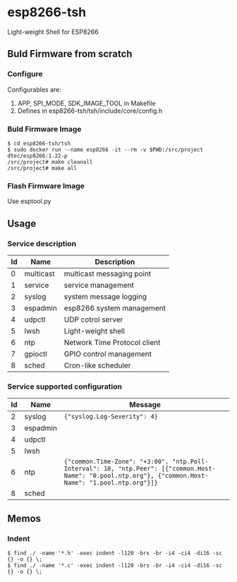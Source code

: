 esp8266-tsh
===============
Light-weight Shell for ESP8266

## Buld Firmware from scratch ##

### Configure ###
Configurables are:
1. APP, SPI_MODE, SDK_IMAGE_TOOL in Makefile
2. Defines in esp8266-tsh/tsh/include/core/config.h 

### Buld Firmware Image ###
```
$ cd esp8266-tsh/tsh
$ sudo docker run --name esp8266 -it --rm -v $PWD:/src/project dtec/esp8266:1.22-p
/src/project# make cleanall
/src/project# make all
```

### Flash Firmware Image ###
Use esptool.py


## Usage

### Service description ###

| Id | Name      | Description                  |
| ---| ----------| -----------------------------|
|  0 | multicast | multicast messaging point    |
|  1 | service   | service management           |
|  2 | syslog    | system message logging       |
|  3 | espadmin  | esp8266 system management    |
|  4 | udpctl    | UDP cotrol server            |
|  5 | lwsh      | Light-weight shell           |
|  6 | ntp       | Network Time Protocol client |
|  7 | gpioctl   | GPIO control management      |
|  8 | sched     | Cron-like scheduler          |

### Service supported configuration ###

| Id | Name      | Message                      |
| ---| ----------| -----------------------------|
|  2 | syslog    | ```{"syslog.Log-Severity": 4}```|
|  3 | espadmin  |  |
|  4 | udpctl    |  |
|  5 | lwsh      |  |
|  6 | ntp       | ```{"common.Time-Zone": "+3:00", "ntp.Poll-Interval": 10, "ntp.Peer": [{"common.Host-Name": "0.pool.ntp.org"}, {"common.Host-Name": "1.pool.ntp.org"}]}``` |
|  8 | sched     |  |

## Memos

### Indent
```
$ find ./ -name '*.h' -exec indent -l120 -brs -br -i4 -ci4 -di16 -sc {} -o {} \;
$ find ./ -name '*.c' -exec indent -l120 -brs -br -i4 -ci4 -di16 -sc {} -o {} \;
```
